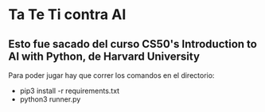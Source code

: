 # Ta Te Ti contra AI
## Esto fue sacado del curso CS50's Introduction to AI with Python, de Harvard University
Para poder jugar hay que correr los comandos en el directorio:
* pip3 install -r requirements.txt
* python3 runner.py